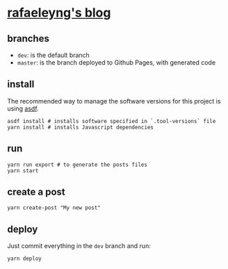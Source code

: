 # [rafaeleyng's blog](https://rafaeleyng.github.io/)

## branches

- `dev`: is the default branch
- `master`: is the branch deployed to Github Pages, with generated code

## install

The recommended way to manage the software versions for this project is using [asdf](https://github.com/asdf-vm/asdf).

```shell
asdf install # installs software specified in `.tool-versions` file
yarn install # installs Javascript dependencies
```

## run

```shell
yarn run export # to generate the posts files
yarn start
```

## create a post

```shell
yarn create-post "My new post"
```

## deploy

Just commit everything in the `dev` branch and run:

```shell
yarn deploy
```
